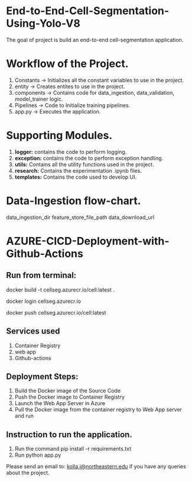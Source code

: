 # End-to-End-Cell-Segmentation-Using-Yolo-V8

The goal of project is build an end-to-end cell-segmentation application.

# Workflow of the Project.
1. Constants -> Initializes all the constant variables to use in the project.
2. entity -> Creates entites to use in the project.
3. components -> Contains code for data_ingestion, data_validation, model_trainer logic.
4. Pipelines -> Code to Initialize training pipelines.
5. app.py -> Executes the application.

# Supporting Modules.
1. **logger:** contains the code to perform logging.
2. **exception:** contains the code to perform exception handling.
3. **utils:** Contains all the utility functions used in the project.
4. **research:** Contains the experimentation .ipynb files.
5. **templates:** Contains the code used to develop UI.

# Data-Ingestion flow-chart.
data_ingestion_dir
feature_store_file_path
data_download_url

# AZURE-CICD-Deployment-with-Github-Actions

## Run from terminal:

docker build -t cellseg.azurecr.io/cell:latest .

docker login cellseg.azurecr.io

docker push cellseg.azurecr.io/cell:latest

## Services used
1. Container Registry
2. web app
3. Github-actions

## Deployment Steps:

1. Build the Docker image of the Source Code
2. Push the Docker image to Container Registry
3. Launch the Web App Server in Azure 
4. Pull the Docker image from the container registry to Web App server and run 

## Instruction to run the application.
1. Run the command pip install -r requirements.txt
2. Run python app.py

Please send an email to: kolla.j@northeastern.edu if you have any queries about the project.
